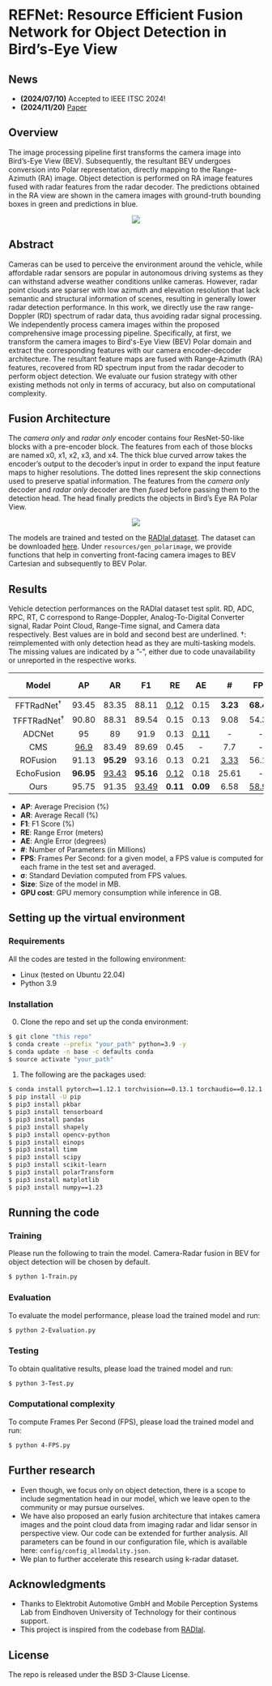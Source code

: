 # REFNet: Resource Efficient Fusion Network for Object Detection in Bird’s-Eye View

## News
- **(2024/07/10)** Accepted to IEEE ITSC 2024!
- **(2024/11/20)** [Paper](https://arxiv.org/abs/2411.13311)

## Overview
The image processing pipeline first transforms the camera image into Bird’s-Eye View (BEV). Subsequently, the resultant BEV undergoes
conversion into Polar representation, directly mapping to the Range-Azimuth (RA) image. Object detection is performed on RA image features fused with radar features from the radar decoder. The predictions obtained in the RA view are shown in the camera images with ground-truth bounding boxes in green and predictions in blue.

<p align="center">
  <img src="images/BEV_overview.png" div align=center>
</p> 

## Abstract
Cameras can be used to perceive the environment around the vehicle, while affordable radar sensors are popular in autonomous driving systems as they can withstand adverse weather conditions unlike cameras. However, radar point clouds are sparser with low azimuth and elevation resolution that lack semantic and structural information of scenes, resulting in generally lower radar detection performance. In this work, we directly use the raw range-Doppler (RD) spectrum of radar data, thus avoiding radar signal processing. We independently process camera images within the proposed comprehensive image processing pipeline. Specifically, at first, we transform the camera images to Bird's-Eye View (BEV) Polar domain and extract the corresponding features with our camera encoder-decoder architecture. The resultant feature maps are fused with Range-Azimuth (RA) features, recovered from RD spectrum input from the radar decoder to perform object detection. We evaluate our fusion strategy with other existing methods not only in terms of accuracy, but also on computational complexity.

## Fusion Architecture
The _camera only_ and _radar only_ encoder contains four ResNet-50-like blocks with a pre-encoder block. The features
from each of those blocks are named x0, x1, x2, x3, and x4. The thick blue curved arrow takes the encoder’s output to
the decoder’s input in order to expand the input feature maps to higher resolutions. The dotted lines represent the skip
connections used to preserve spatial information. The features from the _camera only_ decoder and _radar only_ decoder are
then _fused_ before passing them to the detection head. The head finally predicts the objects in Bird’s Eye RA Polar View.

<p align="center">
  <img src="images/BEV_AD_Fusion.png" div align=center>
</p>

The models are trained and tested on the [RADIal dataset](https://github.com/valeoai/RADIal/tree/main). The dataset can be downloaded
[here](https://github.com/valeoai/RADIal/tree/main#labels:~:text=Download%20instructions). Under `resources/gen_polarimage`, we provide functions that help in converting front-facing camera images to BEV Cartesian and subsequently to BEV Polar.

## Results
Vehicle detection performances on the RADIal dataset test split. RD, ADC, RPC, RT, C correspond to Range-Doppler, Analog-To-Digital Converter signal, Radar Point Cloud, Range-Time signal, and Camera data respectively. Best
values are in bold and second best are underlined. †: reimplemented with only detection head as they are multi-tasking
models. The missing values are indicated by a ”-”, either due to code unavailability or unreported in the respective works.

|   Model   | AP| AR  | F1  | RE  | AE | # |FPS |&sigma;  |Size |GPU cost|
| :-------: | :------: | :--: | :--: | :--: |  :--: |:--: |:--: |:--: |:--: |:--: |
| FFTRadNet<sup>†</sup> |    93.45 | 83.35| 88.11| <ins>0.12</ins>| 0.15|**3.23**| **68.46**| 2.19| **39.2**| **2.01**|
| TFFTRadNet<sup>†</sup>| 90.80| 88.31| 89.54| 0.15| 0.13| 9.08| 54.37| 4.28| 109.5| <ins>2.04</ins>|
| ADCNet    | 95| 89| 91.9| 0.13| <ins>0.11</ins>| -| -| -| -| -|
| CMS       | <ins>96.9</ins>| 83.49| 89.69| 0.45| -| 7.7| -| -| -| -|
| ROFusion  | 91.13| **95.29**| 93.16| 0.13| 0.21|  <ins>3.33</ins>| 56.11| <ins>1.55</ins>| 87.2| 2.87|
| EchoFusion| **96.95**| <ins>93.43</ins>| **95.16**| <ins>0.12</ins>| 0.18| 25.61| -| -| 102.5| -|
| Ours      | 95.75| 91.35| <ins>93.49</ins>| **0.11**| **0.09**|6.58| <ins>58.91</ins>| **1.28**| <ins>79.8</ins>| 2.06|

- **AP**: Average Precision (%)
- **AR**: Average Recall (%)
- **F1**: F1 Score (%)
- **RE**: Range Error (meters)
- **AE**: Angle Error (degrees)
- **\#**: Number of Parameters (in Millions)
- **FPS**: Frames Per Second: for a given model, a FPS value is computed for each frame in the test set and averaged. 
- **&sigma;**: Standard Deviation computed from FPS values.
- **Size**: Size of the model in MB.
- **GPU cost**: GPU memory consumption while inference in GB.

## Setting up the virtual environment
### Requirements
All the codes are tested in the following environment:
- Linux (tested on Ubuntu 22.04)
- Python 3.9

### Installation
0. Clone the repo and set up the conda environment:
```bash
$ git clone "this repo"
$ conda create --prefix "your_path" python=3.9 -y
$ conda update -n base -c defaults conda
$ source activate "your_path"
```

1. The following are the packages used:
```bash
$ conda install pytorch==1.12.1 torchvision==0.13.1 torchaudio==0.12.1 cudatoolkit=11.3 -c pytorch
$ pip install -U pip
$ pip3 install pkbar
$ pip3 install tensorboard
$ pip3 install pandas
$ pip3 install shapely
$ pip3 install opencv-python
$ pip3 install einops
$ pip3 install timm
$ pip3 install scipy
$ pip3 install scikit-learn
$ pip3 install polarTransform
$ pip3 install matplotlib
$ pip3 install numpy==1.23
```
## Running the code

### Training
Please run the following to train the model. Camera-Radar fusion in BEV for object detection will be chosen by default.
```bash
$ python 1-Train.py
```
### Evaluation
To evaluate the model performance, please load the trained model and run:
```bash
$ python 2-Evaluation.py
```
### Testing
To obtain qualitative results, please load the trained model and run:
```bash
$ python 3-Test.py
```
### Computational complexity
To compute Frames Per Second (FPS), please load the trained model and run:
```bash
$ python 4-FPS.py
```

## Further research
- Even though, we focus only on object detection, there is a scope to include segmentation head in our model, which we leave open to the community or may pursue ourselves.
- We have also proposed an early fusion architecture that intakes camera images and the point cloud data from imaging radar and lidar sensor in perspective view. Our code can be extended for further analysis. All parameters can be found in our configuration file, which is available here: `config/config_allmodality.json`.
- We plan to further accelerate this research using k-radar dataset.
## Acknowledgments
- Thanks to Elektrobit Automotive GmbH and Mobile Perception Systems Lab from Eindhoven University of Technology for their continous support.
- This project is inspired from the codebase from [RADIal](https://github.com/valeoai/RADIal/tree/main).


## License
The repo is released under the BSD 3-Clause License.
